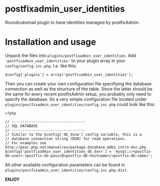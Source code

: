 # postfixadmin_user_identities
Roundcubemail plugin to have identities managed by postfixAdmin.

# Installation and usage
Unpack the files into `plugins/postfixadmin_user_identities`. Add `'postfixadmin_user_identities'` to your plugin array in your `config/config.inc.php`. I.e. like this:

    $config['plugins'] = array('postfixadmin_user_identities');

Then you can create your own configuration file specifiying the database connection as well as the structure of the table. Since the latter should be the same for every recent postfixAdmin setup, you probably only need to specify the database. So a very simple configuration file located under `plugins/postfixadmin_user_identities/config.inc.php` could look like this:

    <?php
    
    // ----------------------------------
    // SQL DATABASE
    // ----------------------------------
    // Similar to the $config['db_dsnw'] config variable, this is a
    // database connection string (DSN) for read operations.
    // For examples see http://pear.php.net/manual/en/package.database.mdb2.intro-dsn.php
    $config['postfixadmin_user_identities_db_dsnr'] = 'mysql://<postfix-db-user>:<postfix-db-pass>@<postfix-db-hostname>/<postfix-db-name>';

All other available configuration parameters can be found in `plugins/postfixadmin_user_identities/config.inc.php.dist`.

**ENJOY**
